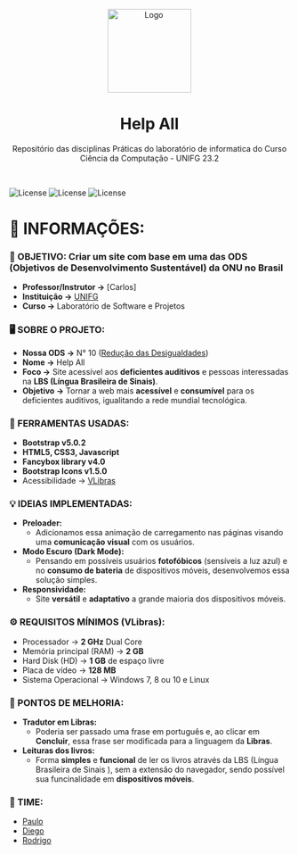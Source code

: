 <!-- Logo/Banner do Projeto -->
<p align="center">
  <img src="https://www.handtalk.me/br/wp-content/uploads/sites/8/2021/11/siteht-v2-plugin-ods.png" alt="Logo" width="auto" height="150">
  <h1 align="center">Help All</h1>
  
  <p align="center">
    Repositório das disciplinas Práticas do laboratório de informatica  do Curso Ciência da Computação - UNIFG 23.2 
  </p>
</p>
<br />
<!-- Shields do Projeto -->

![License](https://img.shields.io/badge/UNIFG-Práticas%20de%20Engenharia%20de%20Software-red.svg)
![License](https://img.shields.io/badge/UNIFG-Práticas%20de%20Banco%20de%20Dados-blue.svg)
![License](https://img.shields.io/badge/UNIFG-Desenvolvimento%20de%20Sofotware%20Para%20Web-green.svg)
<!-- Shields do Projeto -->

# 🚀 INFORMAÇÕES:

### 🔎 OBJETIVO: **Criar um site com base em uma das ODS (Objetivos de Desenvolvimento Sustentável) da ONU no Brasil**
- **Professor/Instrutor ->** [Carlos]
- **Instituição ->** [UNIFG](https://www.instagram.com)
- **Curso ->** Laboratório de Software e Projetos

### 🖥️ SOBRE O PROJETO:    
- **Nossa ODS ->** N° 10 ([Redução das Desigualdades](https://brasil.un.org/pt-br/sdgs/10))
- **Nome ->** Help All
- **Foco ->** Site acessível aos **deficientes auditivos** e pessoas interessadas na **LBS (Língua Brasileira de Sinais)**.
- **Objetivo ->** Tornar a web mais **acessível** e **consumível** para os deficientes auditivos, igualitando a rede mundial tecnológica.

### 🔧 FERRAMENTAS USADAS:
- **Bootstrap v5.0.2**
- **HTML5, CSS3, Javascript**
- **Fancybox library v4.0**
- **Bootstrap Icons v1.5.0**
- Acessibilidade -> [VLibras](https://www.gov.br/governodigital/pt-br/vlibras)

### 💡 IDEIAS IMPLEMENTADAS:
- **Preloader:**
    - Adicionamos essa animação de carregamento nas páginas visando uma **comunicação visual** com os usuários.
- **Modo Escuro (Dark Mode):** 
    - Pensando em possíveis usuários **fotofóbicos** (sensíveis a luz azul) e no **consumo de bateria** de dispositivos móveis, desenvolvemos essa solução simples.
- **Responsividade:** 
    - Site **versátil** e **adaptativo** a grande maioria dos dispositivos móveis.
    
### ⚙️ REQUISITOS MÍNIMOS (VLibras):
- Processador -> **2 GHz** Dual Core
- Memória principal (RAM) -> **2 GB**
- Hard Disk (HD) -> **1 GB** de espaço livre
- Placa de vídeo -> **128 MB**
- Sistema Operacional -> Windows 7, 8 ou 10 e Linux

### 🧗 PONTOS DE MELHORIA:
- **Tradutor em Libras:**
    - Poderia ser passado uma frase em português e, ao clicar em **Concluir**, essa frase ser modificada para a linguagem da **Libras**.
- **Leituras dos livros:**
    - Forma **simples** e **funcional** de ler os livros através da LBS (Língua Brasileira de Sinais ), sem a extensão do navegador, sendo possível sua funcinalidade em **dispositivos móveis**.
### 👥 TIME:
- [Paulo](https://github.com/)
- [Diego](https://github.com/)
- [Rodrigo](https://github.com/)
